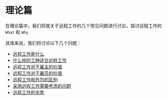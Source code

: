 # 理论篇

在理论篇中，我们将就关于远程工作的几个常见问题进行讨论，探讨远程工作的 `What` 和 `Why`

具体来说，我们将讨论以下几个问题：

- [远程工作是什么](./what-is-remote.md)
- [什么样的工种适合远程工作](./jobs.md)
- [远程工作对于雇主的价值](./value-to-employers.md)
- [远程工作对于雇员的价值](./value-to-employees.md)
- [远程工作和外包的区别](./compared-with-outsource-project.md)
- [采用远程工作需要考虑的问题](./some-questions.md)
- [远程工作的劣势](./disadvantage.md)	